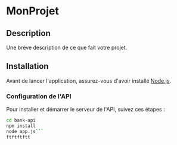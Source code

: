 # MonProjet

## Description
Une brève description de ce que fait votre projet.

## Installation

Avant de lancer l'application, assurez-vous d'avoir installé [Node.js](https://nodejs.org/).

### Configuration de l'API

Pour installer et démarrer le serveur de l'API, suivez ces étapes :

```bash
cd bank-api
npm install
node app.js```
ftftftftt
